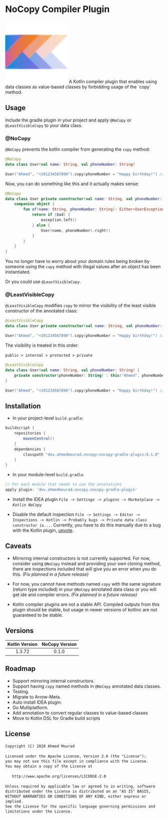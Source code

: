 NoCopy Compiler Plugin
========================
<img src="idea-plugin/src/main/resources/META-INF/pluginIcon.svg" alt="" width="200" />
A Kotlin compiler plugin that enables using data classes as value-based classes
 by forbidding usage of the `copy` method.

## Usage

Include the gradle plugin in your project and apply `@NoCopy` or `@LeastVisibleCopy` to your data class.

### @NoCopy

`@NoCopy` prevents the kotlin compiler from generating the `copy` method:

```kotlin
@NoCopy
data class User(val name: String, val phoneNumber: String)
```

```kotlin
User("Ahmed", "+201234567890").copy(phoneNumber = "Happy birthday!") // Unresolved reference
```

Now, you can do something like this and it actually makes sense:

```kotlin
@NoCopy
data class User private constructor(val name: String, val phoneNumber: String) {
    companion object {
        fun of(name: String, phoneNumber: String): Either<UserException, User> {
            return if (bad) {
                exception.left()
            } else {
                User(name, phoneNumber).right()
            }
        }
    }
}
```

You no longer have to worry about your domain rules being broken by someone
 using the `copy` method with illegal values after an object has been instantiated.

Or you could use `@LeastVisibleCopy`.

### @LeastVisibleCopy

`@LeastVisibleCopy` modifies `copy` to mirror the visibility of the least visible constructor of the annotated class:

```kotlin
@LeastVisibleCopy
data class User private constructor(val name: String, val phoneNumber: String)
```

```kotlin
User("Ahmed", "+201234567890").copy(phoneNumber = "Happy birthday!") // copy is private in User
```

The visibility is treated in this order:

`public > internal > protected > private` 

```kotlin
@LeastVisibleCopy
data class User(val name: String, val phoneNumber: String) {
    private constructor(phoneNumber: String) : this("Ahmed", phoneNumber)
}
```

```kotlin
User("Ahmed", "+201234567890").copy(phoneNumber = "Happy birthday!") // copy is private in User
```

## Installation

- In your project-level `build.gradle`:

```gradle
buildscript {
    repositories {
        mavenCentral()
    }
    dependencies {
        classpath "dev.ahmedmourad.nocopy:nocopy-gradle-plugin:0.1.0"
    }  
}
```

- In your module-level `build.gradle`:

```gradle
// For each module that needs to use the annotations
apply plugin: 'dev.ahmedmourad.nocopy.nocopy-gradle-plugin'
```

- Install the IDEA plugin *`File -> Settings -> plugins -> Marketplace -> Kotlin NoCopy`*

- Disable the default inspection `File -> Settings -> Editor ->
 Inspections -> Kotlin -> Probably bugs -> Private data class constructor is...`. Currently, you have to do
  this manually due to a bug with the Kotlin plugin, [upvote](https://youtrack.jetbrains.com/issue/KT-37576).

## Caveats

- Mirroring internal constructors is not currently supported. For now, consider using `@NoCopy` instead
 and providing your own cloning method, there are inspections included that will give you an error when you
  do this. *(Fix planned in a future release)*
  
- For now, you cannot have methods named `copy` with the same signature (return type included) in
 your `@NoCopy` annotated data class or you will get ide and compiler errors. *(Fix planned in a future release)*
 
- Kotlin compiler plugins are not a stable API. Compiled outputs from this plugin should be stable,
 but usage in newer versions of kotlinc are not guaranteed to be stable.

## Versions

| Kotlin Version | NoCopy Version |
| :------------: | :------------: |
| 1.3.72 | 0.1.0

## Roadmap

- Support mirroring internal constructors.
- Support having `copy` named methods in `@NoCopy` annotated data classes.
- Testing.
- Migrate to Arrow-Meta.
- Auto install IDEA plugin.
- Go Multiplatform.
- Add annotation to convert regular classes to value-based classes
- Move to Kotlin DSL for Gradle build scripts

License
-------

    Copyright (C) 2020 Ahmed Mourad

    Licensed under the Apache License, Version 2.0 (the "License");
    you may not use this file except in compliance with the License.
    You may obtain a copy of the License at

       http://www.apache.org/licenses/LICENSE-2.0

    Unless required by applicable law or agreed to in writing, software
    distributed under the License is distributed on an "AS IS" BASIS,
    WITHOUT WARRANTIES OR CONDITIONS OF ANY KIND, either express or implied.
    See the License for the specific language governing permissions and
    limitations under the License.

 [snapshots]: https://oss.sonatype.org/content/repositories/snapshots/
 